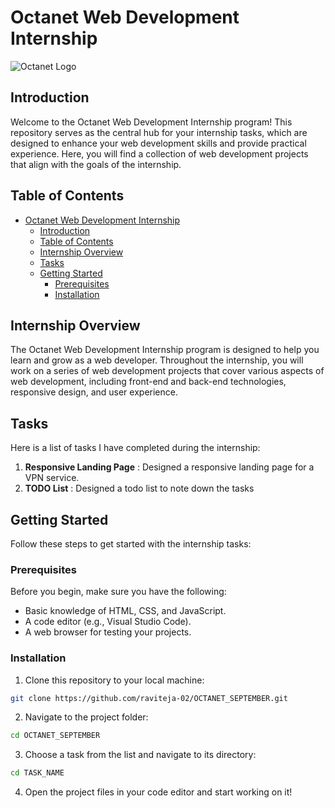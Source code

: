 # Octanet Web Development Internship

![Octanet Logo](https://octanet.in/storage/2023/06/cropped-O-removebg-preview.png)

## Introduction

Welcome to the Octanet Web Development Internship program! This repository serves as the central hub for your internship tasks, which are designed to enhance your web development skills and provide practical experience. Here, you will find a collection of web development projects that align with the goals of the internship.

## Table of Contents

- [Octanet Web Development Internship](#octanet-web-development-internship)
  - [Introduction](#introduction)
  - [Table of Contents](#table-of-contents)
  - [Internship Overview](#internship-overview)
  - [Tasks](#tasks)
  - [Getting Started](#getting-started)
    - [Prerequisites](#prerequisites)
    - [Installation](#installation)

## Internship Overview

The Octanet Web Development Internship program is designed to help you learn and grow as a web developer. Throughout the internship, you will work on a series of web development projects that cover various aspects of web development, including front-end and back-end technologies, responsive design, and user experience.

## Tasks

Here is a list of tasks I have completed during the internship:

1. **Responsive Landing Page** : Designed a responsive landing page for a VPN service.
2. **TODO List** : Designed a todo list to note down the tasks

## Getting Started

Follow these steps to get started with the internship tasks:

### Prerequisites

Before you begin, make sure you have the following:

- Basic knowledge of HTML, CSS, and JavaScript.
- A code editor (e.g., Visual Studio Code).
- A web browser for testing your projects.

### Installation

1. Clone this repository to your local machine:

```bash
git clone https://github.com/raviteja-02/OCTANET_SEPTEMBER.git
```

2. Navigate to the project folder:

```bash
cd OCTANET_SEPTEMBER
```

3. Choose a task from the list and navigate to its directory:

```bash
cd TASK_NAME
```

4. Open the project files in your code editor and start working on it!
